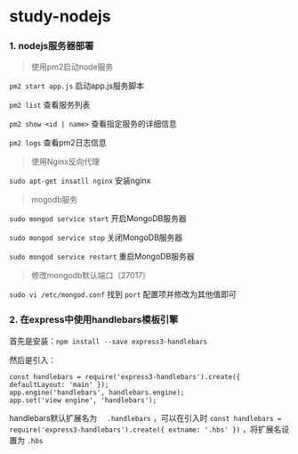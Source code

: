 # study-nodejs

### 1. nodejs服务器部署

> 使用pm2启动node服务

`pm2 start app.js`  启动app.js服务脚本

`pm2 list`  查看服务列表

`pm2 show <id | name>`  查看指定服务的详细信息

`pm2 logs`  查看pm2日志信息



>  使用Nginx反向代理

`sudo apt-get insatll nginx`  安装nginx


> mogodb服务

`sudo mongod service start`  开启MongoDB服务器

`sudo mongod service stop`  关闭MongoDB服务器

`sudo mongod service restart`  重启MongoDB服务器



> 修改mongodb默认端口（27017）

`sudo vi /etc/mongod.conf` 找到 `port` 配置项并修改为其他值即可

### 2. 在express中使用handlebars模板引擎

首先是安装：`npm install --save express3-handlebars` 

然后是引入：

```
const handlebars = require('express3-handlebars').create({ defaultLayout: 'main' });
app.engine('handlebars', handlebars.engine);
app.set('view engine', 'handlebars');
```

handlebars默认扩展名为 `	.handlebars` ，可以在引入时 `const handlebars = require('express3-handlebars').create({ extname: '.hbs' })` ，将扩展名设置为 `.hbs` 